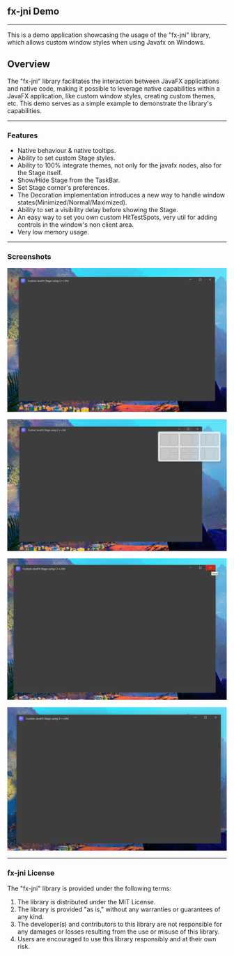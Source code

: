 ## fx-jni Demo
***
This is a demo application showcasing the usage of the "fx-jni" library,
which allows custom window styles when using Javafx on Windows.

## Overview

The "fx-jni" library facilitates the interaction between JavaFX 
applications and native code, making it possible to leverage
native capabilities within a JavaFX application, like custom window styles,
creating custom themes, etc.
This demo serves as a simple example to demonstrate the library's capabilities.

***

### Features

* Native behaviour & native tooltips.
* Ability to set custom Stage styles.
* Ability to 100% integrate themes, not only for the javafx nodes, also for the Stage itself.
* Show/Hide Stage from the TaskBar.
* Set Stage corner's preferences.
* The Decoration implementation introduces a new way to handle window states(Minimized/Normal/Maximized).
* Ability to set a visibility delay before showing the Stage.
* An easy way to set you own custom HitTestSpots, very util for adding controls in the window's non client area.
* Very low memory usage.


***

### Screenshots

![Image Alt Text](screenshots/1.png)


![Image Alt Text](screenshots/2.png)


![Image Alt Text](screenshots/3.png)

![Image Alt Text](screenshots/4.png)

***

### fx-jni License

The "fx-jni" library is provided under the following terms:

1. The library is distributed under the MIT License.
2. The library is provided "as is," without any warranties or guarantees of any kind.
3. The developer(s) and contributors to this library are not responsible for any damages or losses resulting from the use or misuse of this library.
4. Users are encouraged to use this library responsibly and at their own risk.

